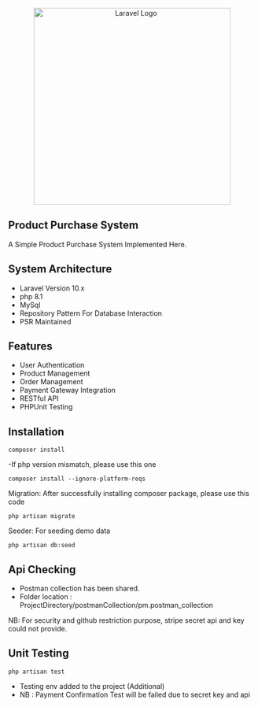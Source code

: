 <p align="center"><a href="https://laravel.com" target="_blank"><img src="https://raw.githubusercontent.com/laravel/art/master/logo-lockup/5%20SVG/2%20CMYK/1%20Full%20Color/laravel-logolockup-cmyk-red.svg" width="400" alt="Laravel Logo"></a></p>


## Product Purchase System

A Simple Product Purchase System Implemented Here. 

## System Architecture

- Laravel Version 10.x
- php 8.1
- MySql
- Repository Pattern For Database Interaction
- PSR Maintained



## Features
- User Authentication
- Product Management
- Order Management
- Payment Gateway Integration
- RESTful API
- PHPUnit Testing

## Installation

```
composer install
```
-If php version mismatch, please use this one
```
composer install --ignore-platform-reqs
```

Migration: After successfully installing composer package, please use this code
```
php artisan migrate
```

Seeder: For seeding demo data
```
php artisan db:seed
```
## Api Checking
- Postman collection has been shared.
- Folder location : ProjectDirectory/postmanCollection/pm.postman_collection

NB: For security and github restriction purpose, stripe secret api and key could not provide. 

## Unit Testing
```
php artisan test
```

- Testing env added to the project (Additional)
- NB : Payment Confirmation Test will be failed due to secret key and api
